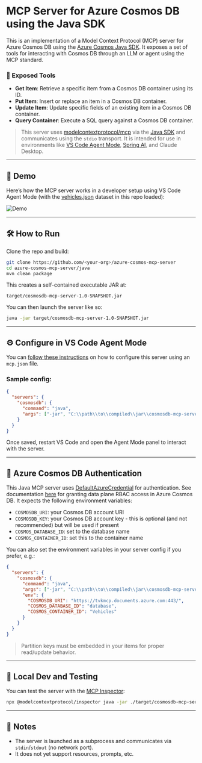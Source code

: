 # MCP Server for Azure Cosmos DB using the Java SDK

This is an implementation of a Model Context Protocol (MCP) server for Azure Cosmos DB using the [Azure Cosmos Java SDK](https://learn.microsoft.com/en-us/java/api/overview/azure/cosmos-readme?view=azure-java-stable). It exposes a set of tools for interacting with Cosmos DB through an LLM or agent using the MCP standard.

### 🚀 Exposed Tools

- **Get Item**: Retrieve a specific item from a Cosmos DB container using its ID.
- **Put Item**: Insert or replace an item in a Cosmos DB container.
- **Update Item**: Update specific fields of an existing item in a Cosmos DB container.
- **Query Container**: Execute a SQL query against a Cosmos DB container.

> This server uses [modelcontextprotocol/mcp](https://www.npmjs.com/package/@modelcontextprotocol/sdk) via the [Java SDK](https://modelcontextprotocol.org/docs/java/sdk) and communicates using the `stdio` transport. It is intended for use in environments like [VS Code Agent Mode](https://code.visualstudio.com/docs/copilot/chat/chat-agent-mode), [Spring AI](https://docs.spring.io/spring-ai/reference/), and Claude Desktop.

---

## 🧪 Demo

Here’s how the MCP server works in a developer setup using VS Code Agent Mode (with the [vehicles.json](../dataset/vehicles.json) dataset in this repo loaded):

![Demo](./media/demo.gif)

---

## 🛠️ How to Run

Clone the repo and build:

```bash
git clone https://github.com/<your-org>/azure-cosmos-mcp-server
cd azure-cosmos-mcp-server/java
mvn clean package
```

This creates a self-contained executable JAR at:

```
target/cosmosdb-mcp-server-1.0-SNAPSHOT.jar
```

You can then launch the server like so:

```bash
java -jar target/cosmosdb-mcp-server-1.0-SNAPSHOT.jar
```

---

## ⚙️ Configure in VS Code Agent Mode

You can [follow these instructions](https://code.visualstudio.com/docs/copilot/chat/mcp-servers#_add-an-mcp-server) on how to configure this server using an `mcp.json` file.

### Sample config:

```json
{
  "servers": {
    "cosmosdb": {
      "command": "java",
      "args": ["-jar", "C:\\path\\to\\compiled\\jar\\cosmosdb-mcp-server-1.0-SNAPSHOT.jar"]
    }
  }
}

```

Once saved, restart VS Code and open the Agent Mode panel to interact with the server.

---

## 🔐 Azure Cosmos DB Authentication

This Java MCP server uses [DefaultAzureCredential](https://learn.microsoft.com/java/api/overview/azure/identity-readme?view=azure-java-stable#defaultazurecredential) for authentication. See documentation [here](https://learn.microsoft.com/en-us/azure/cosmos-db/nosql/how-to-grant-data-plane-access?tabs=built-in-definition%2Ccsharp&pivots=azure-interface-cli) for granting data plane RBAC access in Azure Cosmos DB. It expects the following environment variables:

- `COSMOSDB_URI`: your Cosmos DB account URI
- `COSMOSDB_KEY`: your Cosmos DB account key - this is optional (and not recommended) but will be used if present
- `COSMOS_DATABASE_ID`: set to the database name
- `COSMOS_CONTAINER_ID`: set this to the container name

You can also set the environment variables in your server config if you prefer, e.g.:

```json
{
  "servers": {
    "cosmosdb": {
      "command": "java",
      "args": ["-jar", "C:\\path\\to\\compiled\\jar\\cosmosdb-mcp-server-1.0-SNAPSHOT.jar"],
      "env": {
        "COSMOSDB_URI": "https://tvkmcp.documents.azure.com:443/",
        "COSMOS_DATABASE_ID": "database",
        "COSMOS_CONTAINER_ID": "Vehicles"
      }
    }
  }
}

```

> Partition keys must be embedded in your items for proper read/update behavior.

---

## 🧪 Local Dev and Testing

You can test the server with the [MCP Inspector](https://modelcontextprotocol.org/docs/tools/inspector):

```bash
npx @modelcontextprotocol/inspector java -jar ./target/cosmosdb-mcp-server-1.0-SNAPSHOT.jar
```

---

## 📝 Notes

- The server is launched as a subprocess and communicates via `stdin`/`stdout` (no network port).
- It does not yet support resources, prompts, etc. 
